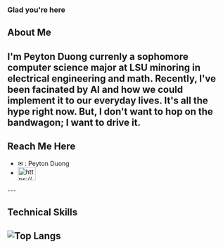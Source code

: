### Glad you're here

## About Me

I'm Peyton Duong currenly a sophomore computer science major at LSU minoring in electrical engineering and math. Recently, I've been facinated by AI and how we could implement it to our everyday lives. It's all the hype right now. But, I don't want to hop on the bandwagon; I want to drive it.
---

## Reach Me Here

- ✉ : Peyton Duong
- <a href="https://www.linkedin.com/in/hvnguyen/" target="blank"><img align="center" src="https://raw.githubusercontent.com/rahuldkjain/github-profile-readme-generator/master/src/images/icons/Social/linked-in-alt.svg" alt="https://www.linkedin.com/in/peyton-duong-40b798210/" height="30" width="40" /></a>
</p>
---

## Technical Skills

![Top Langs](https://github-readme-stats.vercel.app/api/top-langs/?username=PeyPeyPG&layout=compact&langs_count=8)
 ---
 
 
